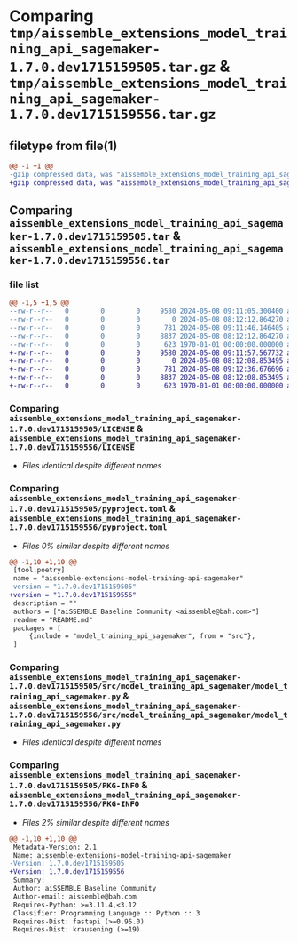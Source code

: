# Comparing `tmp/aissemble_extensions_model_training_api_sagemaker-1.7.0.dev1715159505.tar.gz` & `tmp/aissemble_extensions_model_training_api_sagemaker-1.7.0.dev1715159556.tar.gz`

## filetype from file(1)

```diff
@@ -1 +1 @@
-gzip compressed data, was "aissemble_extensions_model_training_api_sagemaker-1.7.0.dev1715159505.tar", max compression
+gzip compressed data, was "aissemble_extensions_model_training_api_sagemaker-1.7.0.dev1715159556.tar", max compression
```

## Comparing `aissemble_extensions_model_training_api_sagemaker-1.7.0.dev1715159505.tar` & `aissemble_extensions_model_training_api_sagemaker-1.7.0.dev1715159556.tar`

### file list

```diff
@@ -1,5 +1,5 @@
--rw-r--r--   0        0        0     9580 2024-05-08 09:11:05.300400 aissemble_extensions_model_training_api_sagemaker-1.7.0.dev1715159505/LICENSE
--rw-r--r--   0        0        0        0 2024-05-08 08:12:12.864270 aissemble_extensions_model_training_api_sagemaker-1.7.0.dev1715159505/README.md
--rw-r--r--   0        0        0      781 2024-05-08 09:11:46.146405 aissemble_extensions_model_training_api_sagemaker-1.7.0.dev1715159505/pyproject.toml
--rw-r--r--   0        0        0     8837 2024-05-08 08:12:12.864270 aissemble_extensions_model_training_api_sagemaker-1.7.0.dev1715159505/src/model_training_api_sagemaker/model_training_api_sagemaker.py
--rw-r--r--   0        0        0      623 1970-01-01 00:00:00.000000 aissemble_extensions_model_training_api_sagemaker-1.7.0.dev1715159505/PKG-INFO
+-rw-r--r--   0        0        0     9580 2024-05-08 09:11:57.567732 aissemble_extensions_model_training_api_sagemaker-1.7.0.dev1715159556/LICENSE
+-rw-r--r--   0        0        0        0 2024-05-08 08:12:08.853495 aissemble_extensions_model_training_api_sagemaker-1.7.0.dev1715159556/README.md
+-rw-r--r--   0        0        0      781 2024-05-08 09:12:36.676696 aissemble_extensions_model_training_api_sagemaker-1.7.0.dev1715159556/pyproject.toml
+-rw-r--r--   0        0        0     8837 2024-05-08 08:12:08.853495 aissemble_extensions_model_training_api_sagemaker-1.7.0.dev1715159556/src/model_training_api_sagemaker/model_training_api_sagemaker.py
+-rw-r--r--   0        0        0      623 1970-01-01 00:00:00.000000 aissemble_extensions_model_training_api_sagemaker-1.7.0.dev1715159556/PKG-INFO
```

### Comparing `aissemble_extensions_model_training_api_sagemaker-1.7.0.dev1715159505/LICENSE` & `aissemble_extensions_model_training_api_sagemaker-1.7.0.dev1715159556/LICENSE`

 * *Files identical despite different names*

### Comparing `aissemble_extensions_model_training_api_sagemaker-1.7.0.dev1715159505/pyproject.toml` & `aissemble_extensions_model_training_api_sagemaker-1.7.0.dev1715159556/pyproject.toml`

 * *Files 0% similar despite different names*

```diff
@@ -1,10 +1,10 @@
 [tool.poetry]
 name = "aissemble-extensions-model-training-api-sagemaker"
-version = "1.7.0.dev1715159505"
+version = "1.7.0.dev1715159556"
 description = ""
 authors = ["aiSSEMBLE Baseline Community <aissemble@bah.com>"]
 readme = "README.md"
 packages = [
     {include = "model_training_api_sagemaker", from = "src"},
 ]
```

### Comparing `aissemble_extensions_model_training_api_sagemaker-1.7.0.dev1715159505/src/model_training_api_sagemaker/model_training_api_sagemaker.py` & `aissemble_extensions_model_training_api_sagemaker-1.7.0.dev1715159556/src/model_training_api_sagemaker/model_training_api_sagemaker.py`

 * *Files identical despite different names*

### Comparing `aissemble_extensions_model_training_api_sagemaker-1.7.0.dev1715159505/PKG-INFO` & `aissemble_extensions_model_training_api_sagemaker-1.7.0.dev1715159556/PKG-INFO`

 * *Files 2% similar despite different names*

```diff
@@ -1,10 +1,10 @@
 Metadata-Version: 2.1
 Name: aissemble-extensions-model-training-api-sagemaker
-Version: 1.7.0.dev1715159505
+Version: 1.7.0.dev1715159556
 Summary: 
 Author: aiSSEMBLE Baseline Community
 Author-email: aissemble@bah.com
 Requires-Python: >=3.11.4,<3.12
 Classifier: Programming Language :: Python :: 3
 Requires-Dist: fastapi (>=0.95.0)
 Requires-Dist: krausening (>=19)
```

